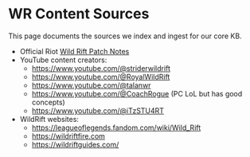 # WR Content Sources

This page documents the sources we index and ingest for our core KB.

- Official Riot [Wild Rift Patch Notes](https://wildrift.leagueoflegends.com/en-us/news/tags/patch-notes/)
- YouTube content creators:
    - https://www.youtube.com/@striderwildrift
    - https://www.youtube.com/@RoyalWildRift
    - https://www.youtube.com/@talanwr
    - https://www.youtube.com/@CoachRogue (PC LoL but has good concepts) 
    - https://www.youtube.com/@iTzSTU4RT
- WildRift websites:
    - https://leagueoflegends.fandom.com/wiki/Wild_Rift
    - https://wildriftfire.com
    - https://wildriftguides.com/

